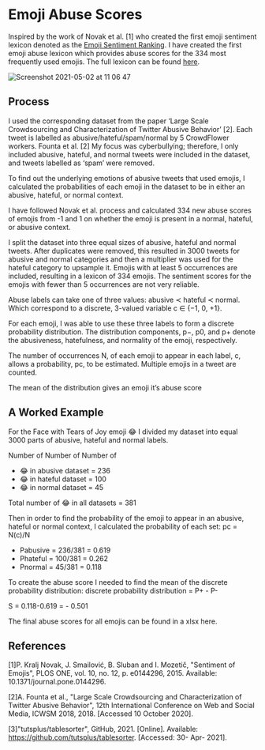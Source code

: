 # Emoji Abuse Scores 

Inspired by the work of Novak et al. [1] who created the first emoji sentiment lexicon denoted as the [Emoji Sentiment Ranking](http://kt.ijs.si/data/Emoji_sentiment_ranking/). I have created the first emoji abuse lexicon which provides abuse scores for the 334 most frequently used emojis. The full lexicon can be found [here](https://elenabarry.github.io).

![Screenshot 2021-05-02 at 11 06 47](https://user-images.githubusercontent.com/53048127/116809577-8ef5f700-ab36-11eb-914c-770536b6a07a.png)

## Process
I used the corresponding dataset from the paper ‘Large Scale Crowdsourcing and Characterization of Twitter Abusive Behavior’ [2]. Each tweet is labelled as abusive/hateful/spam/normal by 5 CrowdFlower workers. Founta et al. [2] My focus was cyberbullying; therefore, I only included abusive, hateful, and normal tweets were included in the dataset, and tweets labelled as ‘spam’ were removed.

To find out the underlying emotions of abusive tweets that used emojis, I calculated the probabilities of each emoji in the dataset to be in either an abusive, hateful, or normal context. 

I have followed Novak et al. process and calculated 334 new abuse scores of emojis from -1 and 1 on whether the emoji is present in a normal, hateful, or abusive context. 

I split the dataset into three equal sizes of abusive, hateful and normal tweets. After duplicates were removed, this resulted in 3000 tweets for abusive and normal categories and then a multiplier was used for the hateful category to upsample it. Emojis with at least 5 occurrences are included, resulting in a lexicon of 334 emojis. The sentiment scores for the emojis with fewer than 5 occurrences are not very reliable.

Abuse labels can take one of three values: abusive ≺ hateful ≺ normal. Which correspond to a discrete, 3-valued variable c ∈ {−1, 0, +1}.

For each emoji, I was able to use these three labels to form a discrete probability distribution. The distribution components, p−, p0, and p+ denote the abusiveness, hatefulness, and normality of the emoji, respectively.

The number of occurrences N, of each emoji to appear in each label, c, allows a probability, pc, to be estimated. Multiple emojis in a tweet are counted.

The mean of the distribution gives an emoji it’s abuse score

## A Worked Example

For the Face with Tears of Joy emoji 😂 I divided my dataset into equal 3000 parts of abusive, hateful and normal labels.

Number of Number of Number of

* 😂 in abusive dataset = 236 
* 😂 in hateful dataset = 100 
* 😂 in normal dataset = 45

Total number of 😂 in all datasets = 381

Then in order to find the probability of the emoji to appear in an abusive, hateful or normal context, I calculated the probability of each set: pc = N(c)/N

* Pabusive = 236/381 = 0.619 
* Phateful = 100/381 = 0.262 
* Pnormal = 45/381 = 0.118

To create the abuse score I needed to find the mean of the discrete probability distribution: discrete probability distribution = P+ - P-

S = 0.118-0.619 = - 0.501

The final abuse scores for all emojis can be found in a xlsx here.

## References 
   
[1]P.  Kralj Novak, J.  Smailović, B.  Sluban and I.  Mozetič, "Sentiment of Emojis", PLOS ONE, vol. 10, no. 12, p. e0144296, 2015. Available: 10.1371/journal.pone.0144296.

[2]A.  Founta et al., "Large Scale Crowdsourcing and Characterization of Twitter Abusive Behavior", 12th International Conference on Web and Social Media, ICWSM 2018, 2018. [Accessed 10 October 2020].

[3]"tutsplus/tablesorter", GitHub, 2021. [Online]. Available: https://github.com/tutsplus/tablesorter. [Accessed: 30- Apr- 2021].
